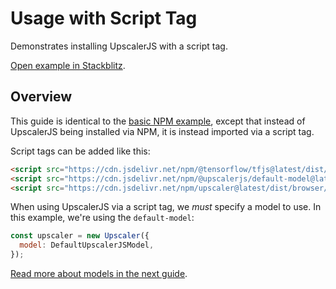 # Usage with Script Tag

Demonstrates installing UpscalerJS with a script tag.

<a href="https://stackblitz.com/github/thekevinscott/upscalerjs/tree/main/examples/basic-umd?file=index.js&title=UpscalerJS: Basic Implementation using a Script Tag">Open example in Stackblitz</a>.

## Overview

This guide is identical to the [basic NPM example](basic-npm), except that instead of UpscalerJS being installed via NPM, it is instead imported via a script tag.

Script tags can be added like this:

```html
<script src="https://cdn.jsdelivr.net/npm/@tensorflow/tfjs@latest/dist/tf.min.js"></script>
<script src="https://cdn.jsdelivr.net/npm/@upscalerjs/default-model@latest/dist/umd/index.min.js"></script>
<script src="https://cdn.jsdelivr.net/npm/upscaler@latest/dist/browser/umd/upscaler.min.js"></script>
```

When using UpscalerJS via a script tag, we _must_ specify a model to use. In this example, we're using the `default-model`:

```javascript
const upscaler = new Upscaler({
  model: DefaultUpscalerJSModel,
});
```

[Read more about models in the next guide](/documentation/guides/browser/models).
